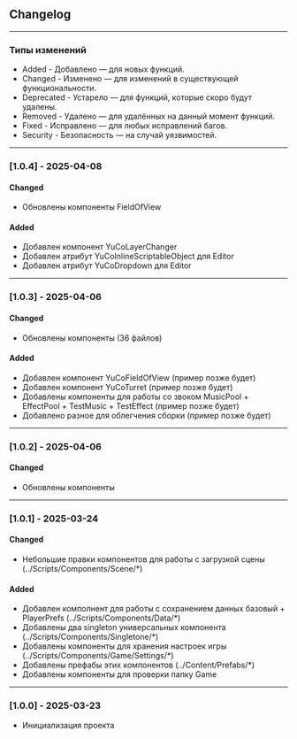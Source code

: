 ## Changelog

----------------

### Типы изменений

* Added - Добавлено — для новых функций.
* Changed - Изменено — для изменений в существующей функциональности.
* Deprecated - Устарело — для функций, которые скоро будут удалены.
* Removed - Удалено — для удалённых на данный момент функций.
* Fixed - Исправлено — для любых исправлений багов.
* Security - Безопасность — на случай уязвимостей.

----------------

### [1.0.4] - 2025-04-08

#### Changed

- Обновлены компоненты FieldOfView

#### Added

- Добавлен компонент YuCoLayerChanger
- Добавлен атрибут YuCoInlineScriptableObject для Editor
- Добавлен атрибут YuCoDropdown для Editor

----------------

### [1.0.3] - 2025-04-06

#### Changed

- Обновлены компоненты (36 файлов)

#### Added

- Добавлен компонент YuCoFieldOfView (пример позже будет)
- Добавлен компонент YuCoTurret (пример позже будет)
- Добавлены компоненты для работы со звоком MusicPool + EffectPool + TestMusic + TestEffect (пример позже будет)
- Добавлено разное для облегчения сборки (пример позже будет)

----------------

### [1.0.2] - 2025-04-06

#### Changed

- Обновлены компоненты

----------------

### [1.0.1] - 2025-03-24

#### Changed

- Небольшие правки компонентов для работы с загрузкой сцены (../Scripts/Components/Scene/*)

#### Added

- Добавлен комполнент для работы с сохранением данных базовый + PlayerPrefs (../Scripts/Components/Data/*)
- Добавлены два singleton универсальных компонента (../Scripts/Components/Singletone/*)
- Добавлены компоненты для хранения настроек игры (../Scripts/Components/Game/Settings/*)
- Добавлены префабы этих компонентов (../Content/Prefabs/*)
- Добавлены компоненты для проверки папку Game

----------------

### [1.0.0] - 2025-03-23

- Инициализация проекта